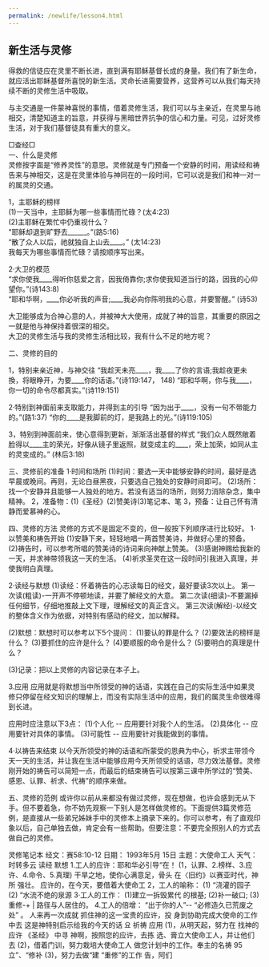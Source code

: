 ```yaml
---
permalink: /newlife/lesson4.html
---
```


<h2>新生活与灵修</h2>

得救的信徒应在灵里不断长进，直到满有耶稣基督长成的身量。我们有了新生命，就应活出耶稣基督所喜悦的新生活。灵命长进需要营养，这营养可以从我们每天持续不断的灵修生活中吸取。

与主交通是一件蒙神喜悦的事情，借着灵修生活，我们可以与主亲近，在灵里与祂相交，清楚知道主的旨意，并获得与黑暗世界抗争的信心和力量。可见，过好灵修生活，对于我们基督徒具有重大的意义。

□查经□  
一、什么是灵修  
灵修按字面是“修养灵性”的意思。灵修就是专门预备一个安静的时间，用读经和祷告来与神相交，这是在灵里体验与神同在的一段时间，它可以说是我们和神一对一的属灵的交通。

1，主耶稣的榜样  
(1)一天当中，主耶稣为哪一些事情而忙碌？(太4:23)  
(2)主耶稣在繁忙中仍重视什么？  
"耶稣却退到旷野去______。”(路5:16)  
“散了众人以后，祂就独自上山去____。” (太14:23)  
我每天为哪些事情而忙碌？请按顺序写出来。

2·大卫的模范  
“求你使我____得听你慈爱之言，因我倚靠你;求你使我知道当行的路，因我的心仰望你。”(诗143:8)  
“耶和华啊，____你必听我的声音;____我必向你陈明我的心意，并要警醒。” (诗53)

大卫能够成为合神心意的人，并被神大大使用，成就了神的旨意，其重要的原因之一就是他与神保持着很深的相交。  
大卫的灵修生活与我的灵修生活相比较，我有什么不足的地方呢？

二、灵修的目的

1，特别来亲近神，与神交往
“我趁天未亮____，我____了你的言语;我趁夜更未換，将眼睁开，为要____你的话语。”(诗119:147， 148)
“耶和华啊，你与我____，你一切的命令尽都真实。”(诗119:151)

2·特别到神面前来支取能力，并得到主的引导
“因为出于____，没有一句不带能力的。”(路1:37)
“你的____是我脚前的灯，是我路上的光。”(诗119:105)

3，特别到神面前来，使心意得到更新，渐渐活出基督的样式
“我们众人既然敞着脸得以____主的荣光，好像从镜子里返照，就变成主的____，荣上加荣，如同从主的灵变成的。” (林后3:18)

三、灵修前的准备
1·时间和场所
(1)时间：要选一天中能够安静的时间，最好是选早晨或晚间。再则，无论白昼黑夜，只要选自己独处的安静时间即可。
(2)场所：找一个安静并且能够一人独处的地方。若没有适当的场所，则努力消除杂念，集中精神。
2，准备物：(1)《圣经》(2)赞美诗(3)笔记本、笔
3，预备：让自己怀有清静而爱慕神的心。

四、灵修的方法
灵修的方式不是固定不变的，但一般按下列顺序进行比较好。
1·以赞美和祷告开始
(1)安静下来，轻轻地唱一两首赞美诗，并做好心里的预备。
(2)祷告时，可以参考所唱的赞美诗的诗词来向神献上赞美。
(3)感谢神赐给我新的一天，并求神带领我这一天的生活。
(4)祈求圣灵在这一段时间引我进入真理，并使我明白真理。

2·读经与默想
(1)读经：怀着祷告的心志读每日的经文，最好要读3次以上。
第一次读(粗读)-一开声不停顿地读，并要了解经文的大意。
第二次读(细读)-不要漏掉任何细节，仔细地推敲上文下理，理解经文的真正含义。
第三次读(解经)-以经文的整体含义作为依据，对特别有感动的经文，加以解释。

(2)默想：默想时可以参考以下5个提问：
(1)要认的罪是什么？
(2)要效法的榜样是什么？
(3)要抓住的应许是什么？
(4)要顺服的命令是什么？
(5)要明白的真理是什么？

(3)记录：把以上灵修的内容记录在本子上。

3.应用
应用就是将默想当中所领受的神的话语，实践在自己的实际生活中如果灵修只停留在经文知识的理解上，而没有实际生活中的应用，我们的属灵生命很难得到长进。

应用时应注意以下3点：
(1)个人化 -- 应用要针对我个人的生活。
(2)具体化 -- 应用要针对具体的事情。
(3)可能性 -- 应用要针对我能做到的事情。

4·以祷告来结束
以今天所领受的神的话语和所蒙受的恩典为中心，祈求主带领今天一天的生活，并让我在生活中能够应用今天所领受的话语，尽力效法基督。灵修刚开始的祷告可以简短一点，而最后的结束祷告可以按第三课中所学过的“赞美、感恩、认罪、祈求、代祷”的顺序来做。

五、灵修的范例
或许你以前从来都没有做过灵修，现在想做，也许会感到无从下手。但不要着急，你不妨先观察一下别人是怎样做灵修的。下面提供3篇灵修范例，是直接从一些弟兄姊妹手中的灵修本上摘录下来的。你可以参考，有了直观印象以后，自己单独去做，肯定会有一些帮助。但要注意：不要完全照别人的方式去做自己的灵修。

灵修笔记本
经文：赛58:10-12
日期： 1993年5月 15日
主题：大使命工人
天气：时转多云
读经
默想
1.工人的应许：耶和华必引导“在！ (1，认罪、2.榜样、3.应许、4.命令、5.真理)
干旱之地，使你心满意足，骨头
在〈旧约》以赛亚时代，神所
强壮。
应许的，在今天，要借着大使命工
2，工人的喻称： (1) “浇灌的园子
(2) “水流不绝的泉源
3·工人的工作： (1)建立一拆毁累代
的根基; (2)补一破口; (3)重修-+ |
路径与人居住的。
4.工人的倍增： “出于你的人”--
“必修造久已荒废之处” 。
人来再一次成就
抓住神的这一宝贵的应许，投
身到协助完成大使命的工作中去
这是神特别启示给我的今天的话
요
祈祷
应用
(1)，从明天起，努力在
找神的应许
《圣经》
中寻
神啊，按照您的应许，去拣
选、膏立大使命工人，并让他们去
(2)，借着门训，努力栽培大使命工人
做您计划中的工作。奉主的名祷
95
立”、“修补
(3)，努力去做“建
“重修”的工作
告，阿们
